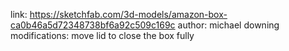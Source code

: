 link: https://sketchfab.com/3d-models/amazon-box-ca0b46a5d72348738bf6a92c509c169c
author: michael downing
modifications: move lid to close the box fully